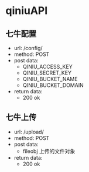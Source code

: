 # qiniuAPI

## 七牛配置
+ url: /config/
+ method: POST
+ post data:
    + QINIU_ACCESS_KEY
    + QINIU_SECRET_KEY
    + QINIU_BUCKET_NAME
    + QINIU_BUCKET_DOMAIN
+ return data:
    + 200 ok

## 七牛上传
+ url: /upload/
+ method: POST
+ post data:
    + fileobj 上传的文件对象
+ return data:
    + 200 ok
